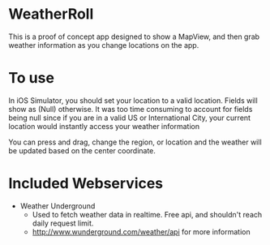 WeatherRoll
===========

This is a proof of concept app designed to show a MapView, and then grab weather information as you change locations on the app. 

To use
===========
In iOS Simulator, you should set your location to a valid location. Fields will show as (Null) otherwise. It was too time consuming to account for fields being null since if you are in a valid US or International City, your current location would instantly access your weather information

You can press and drag, change the region, or location and the weather will be updated based on the center coordinate.


Included Webservices
===========
- Weather Underground
  - Used to fetch weather data in realtime. Free api, and shouldn't reach daily request limit. 
  - http://www.wunderground.com/weather/api for more information
